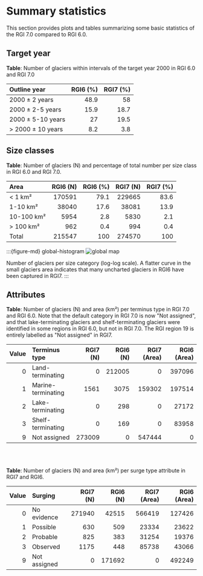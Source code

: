 # Summary statistics

This section provides plots and tables summarizing some basic statistics of the RGI 7.0 compared to RGI 6.0.

## Target year

**Table**: Number of glaciers within intervals of the target year 2000 in RGI 6.0 and RGI 7.0

| Outline year      |   RGI6 (%) |   RGI7 (%) |
|:------------------|-----------:|-----------:|
| 2000 ± 2 years    |       48.9 |       58   |
| 2000 ± 2-5 years  |       15.9 |       18.7 |
| 2000 ± 5-10 years |       27   |       19.5 |
| > 2000 ± 10 years |        8.2 |        3.8 |


## Size classes

**Table**: Number of glaciers (N) and percentage of total number per size class in RGI 6.0 and RGI 7.0.

| Area       |   RGI6 (N) |   RGI6 (%) |   RGI7 (N) |   RGI7 (%) |
|:-----------|-----------:|-----------:|-----------:|-----------:|
| < 1 km²    |     170591 |       79.1 |     229665 |       83.6 |
| 1-10 km²   |      38040 |       17.6 |      38081 |       13.9 |
| 10-100 km² |       5954 |        2.8 |       5830 |        2.1 |
| > 100 km²  |        962 |        0.4 |        994 |        0.4 |
| Total      |     215547 |      100   |     274570 |      100   |

:::{figure-md} global-histogram
<img src="https://cluster.klima.uni-bremen.de/~fmaussion/misc/rgi7_data/l3_rgi7a_plots/global_histogram.png" alt="global map" class="bg-primary mb-1">

Number of glaciers per size category (log-log scale). A flatter curve in the small glaciers area indicates that many uncharted glaciers in RGI6 have been captured in RGI7.
:::

## Attributes

**Table**: Number of glaciers (N) and area (km²) per terminus type in RGI 7.0 and RGI 6.0. Note that the default category in RGI 7.0 is now "Not assigned", and that lake-terminating glaciers and shelf-terminating glaciers were identified in some regions in RGI 6.0, but not in RGI 7.0. The RGI region 19 is entirely labelled as "Not assigned" in RGI7.

|   Value | Terminus type      |   RGI7 (N) |   RGI6 (N) |   RGI7 (Area) |   RGI6 (Area) |
|--------:|:-------------------|-----------:|-----------:|--------------:|--------------:|
|       0 | Land-terminating   |          0 |     212005 |             0 |        397096 |
|       1 | Marine-terminating |       1561 |       3075 |        159302 |        197514 |
|       2 | Lake-terminating   |          0 |        298 |             0 |         27172 |
|       3 | Shelf-terminating  |          0 |        169 |             0 |         83958 |
|       9 | Not assigned       |     273009 |          0 |        547444 |             0 |

<br><br>

**Table**: Number of glaciers (N) and area (km²) per surge type attribute in RGI7 and RGI6. 

|   Value | Surging      |   RGI7 (N) |   RGI6 (N) |   RGI7 (Area) |   RGI6 (Area) |
|--------:|:-------------|-----------:|-----------:|--------------:|--------------:|
|       0 | No evidence  |     271940 |      42515 |        566419 |        127426 |
|       1 | Possible     |        630 |        509 |         23334 |         23622 |
|       2 | Probable     |        825 |        383 |         31254 |         19376 |
|       3 | Observed     |       1175 |        448 |         85738 |         43066 |
|       9 | Not assigned |          0 |     171692 |             0 |        492249 |
